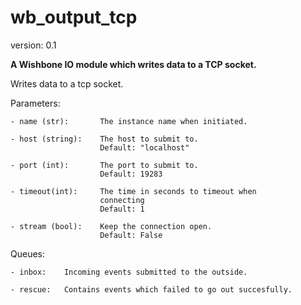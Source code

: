 wb_output_tcp
=============

version: 0.1

**A Wishbone IO module which writes data to a TCP socket.**

Writes data to a tcp socket.

Parameters:

    - name (str):       The instance name when initiated.

    - host (string):    The host to submit to.
                        Default: "localhost"

    - port (int):       The port to submit to.
                        Default: 19283

    - timeout(int):     The time in seconds to timeout when
                        connecting
                        Default: 1

    - stream (bool):    Keep the connection open.
                        Default: False


Queues:

    - inbox:    Incoming events submitted to the outside.

    - rescue:   Contains events which failed to go out succesfully.
